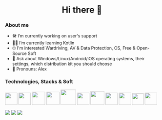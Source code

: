<h1 align="center">Hi there 👋</h1>

### About me
- 🛠 I’m currently working on user's support
- 👨‍💻 I’m currently learning Kotlin
- 🙄 I'm interested Wardriving, AV & Data Protection, OS, Free & Open-Source Soft
- 💬 Ask about Windows/Linux/Android/iOS operating systems, their settings, which distribution kit you should choose
- 🤝 Pronouns: Alex
  
### Technologies, Stacks & Soft
<a href=https://www.kali.org/><img height="40" src="https://www.wizcase.com/wp-content/uploads/2022/07/Kali-Linux-logo.png"></a>
<a href=https://www.parrotsec.org/><img height="40" src="https://jessehirsh.com/content/images/size/w960/2020/08/Parrot_Logo.png"></a>
<a href=https://www.elcomsoft.ru/><img height="43" src="https://i.ibb.co/b6L24t9/62-G-ab-ON-400x400-removebg-preview.png"></a>
<a href=https://www.passware.com/kit-forensic/><img height="43" src="https://daramesh.com/main/wp-content/uploads/2022/11/Passware-Kit-Forensic.png"></a>
<a href=https://github.com/0x90/wifi-arsenal/><img height="50" src="https://kismac-ng.org/wp-content/uploads/2019/01/useWifiSecurity-372x372.png"></a>
<a href=https://www.vmware.com/><img height="40" src="https://upload.wikimedia.org/wikipedia/commons/thumb/5/5a/Vmware_workstation_16_icon.svg/1200px-Vmware_workstation_16_icon.svg.png"></a>
<a href=https://www.virtualbox.org/><img height="45" src="https://iili.io/HQ6gZa1.png"></a>
<a href=/><img height="40" src="https://upload.wikimedia.org/wikipedia/commons/thumb/9/98/WordPress_blue_logo.svg/1200px-WordPress_blue_logo.svg.png"></a>
<a href=https://developer.android.com/studio/><img height="40" src="https://i.ibb.co/ngHfG5q/pasted-image-0-removebg-preview.png"></a>
<a href=https://distrowatch.com/><img height="38" src="https://netacad.mpei.ru/wp-content/uploads/linux_un.png"></a>
<a href=https://code.visualstudio.com/><img height="40" src="https://upload.wikimedia.org/wikipedia/commons/thumb/9/9a/Visual_Studio_Code_1.35_icon.svg/1200px-Visual_Studio_Code_1.35_icon.svg.png"></a>



![](http://github-profile-summary-cards.vercel.app/api/cards/profile-details?username=marvellz&theme=2077)
![](http://github-profile-summary-cards.vercel.app/api/cards/stats?username=marvellz&theme=2077)
![](http://github-profile-summary-cards.vercel.app/api/cards/productive-time?username=marvellz&theme=2077&utcOffset=8)

<!---
<a href=/><img height="50" src=""></a>
<a href=/><img height="50" src=""></a>
-->
